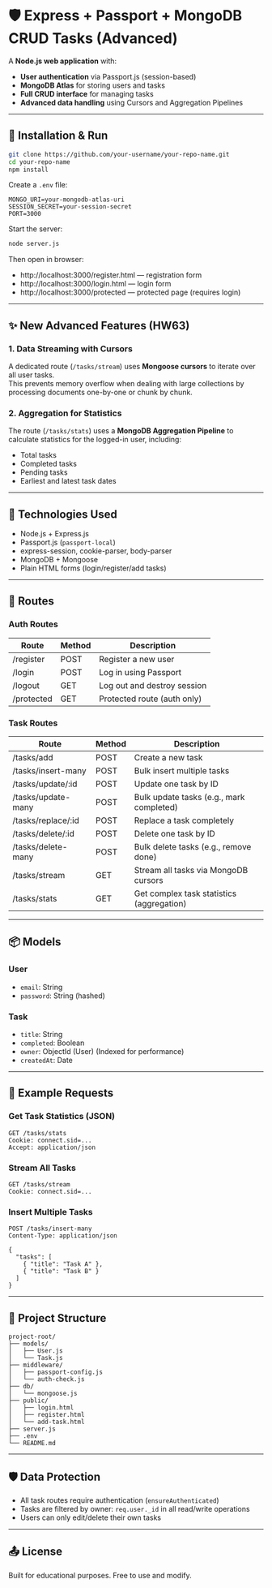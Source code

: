 # 🛡️ Express + Passport + MongoDB CRUD Tasks (Advanced)

A **Node.js web application** with:
- **User authentication** via Passport.js (session-based)
- **MongoDB Atlas** for storing users and tasks
- **Full CRUD interface** for managing tasks
- **Advanced data handling** using Cursors and Aggregation Pipelines

---

## 🚀 Installation & Run

```bash
git clone https://github.com/your-username/your-repo-name.git
cd your-repo-name
npm install
```

Create a `.env` file:

```
MONGO_URI=your-mongodb-atlas-uri
SESSION_SECRET=your-session-secret
PORT=3000
```

Start the server:

```bash
node server.js
```

Then open in browser:

- http://localhost:3000/register.html — registration form  
- http://localhost:3000/login.html — login form  
- http://localhost:3000/protected — protected page (requires login)

---

## ✨ New Advanced Features (HW63)

### 1. Data Streaming with Cursors
A dedicated route (`/tasks/stream`) uses **Mongoose cursors** to iterate over all user tasks.  
This prevents memory overflow when dealing with large collections by processing documents one-by-one or chunk by chunk.

### 2. Aggregation for Statistics
The route (`/tasks/stats`) uses a **MongoDB Aggregation Pipeline** to calculate statistics for the logged-in user, including:
- Total tasks
- Completed tasks
- Pending tasks
- Earliest and latest task dates

---

## 🔧 Technologies Used

- Node.js + Express.js  
- Passport.js (`passport-local`)  
- express-session, cookie-parser, body-parser  
- MongoDB + Mongoose  
- Plain HTML forms (login/register/add tasks)  

---

## 🔗 Routes

### Auth Routes

| Route       | Method | Description                  |
|-------------|--------|------------------------------|
| /register   | POST   | Register a new user          |
| /login      | POST   | Log in using Passport        |
| /logout     | GET    | Log out and destroy session  |
| /protected  | GET    | Protected route (auth only)  |

### Task Routes

| Route              | Method | Description                              |
|--------------------|--------|------------------------------------------|
| /tasks/add         | POST   | Create a new task                        |
| /tasks/insert-many | POST   | Bulk insert multiple tasks               |
| /tasks/update/:id  | POST   | Update one task by ID                    |
| /tasks/update-many | POST   | Bulk update tasks (e.g., mark completed) |
| /tasks/replace/:id | POST   | Replace a task completely                |
| /tasks/delete/:id  | POST   | Delete one task by ID                    |
| /tasks/delete-many | POST   | Bulk delete tasks (e.g., remove done)    |
| /tasks/stream      | GET    | Stream all tasks via MongoDB cursors     |
| /tasks/stats       | GET    | Get complex task statistics (aggregation)|

---

## 📦 Models

### User
- `email`: String  
- `password`: String (hashed)  

### Task
- `title`: String  
- `completed`: Boolean  
- `owner`: ObjectId (User) (Indexed for performance)  
- `createdAt`: Date  

---

## 🧪 Example Requests

### Get Task Statistics (JSON)
```http
GET /tasks/stats
Cookie: connect.sid=...
Accept: application/json
```

### Stream All Tasks
```http
GET /tasks/stream
Cookie: connect.sid=...
```

### Insert Multiple Tasks
```http
POST /tasks/insert-many
Content-Type: application/json

{
  "tasks": [
    { "title": "Task A" },
    { "title": "Task B" }
  ]
}
```

---

## 📁 Project Structure

```
project-root/
├── models/
│   ├── User.js
│   └── Task.js
├── middleware/
│   ├── passport-config.js
│   └── auth-check.js
├── db/
│   └── mongoose.js
├── public/
│   ├── login.html
│   ├── register.html
│   └── add-task.html
├── server.js
├── .env
└── README.md
```

---

## 🛡️ Data Protection

- All task routes require authentication (`ensureAuthenticated`)  
- Tasks are filtered by owner: `req.user._id` in all read/write operations  
- Users can only edit/delete their own tasks  

---

## 📤 License

Built for educational purposes. Free to use and modify.
